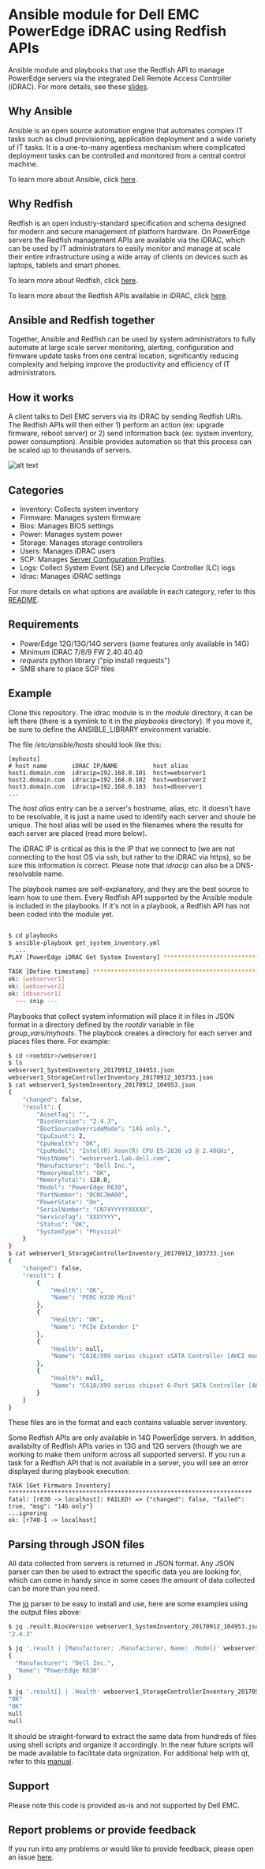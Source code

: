 # Ansible module for Dell EMC PowerEdge iDRAC using Redfish APIs

Ansible module and playbooks that use the Redfish API to manage PowerEdge servers via the integrated Dell Remote Access Controller (iDRAC). For more details, see these [slides](https://www.slideshare.net/JoseDeLaRosa7/automated-outofband-management-with-ansible-and-redfish).

## Why Ansible

Ansible is an open source automation engine that automates complex IT tasks such as cloud provisioning, application deployment and a wide variety of IT tasks. It is a one-to-many agentless mechanism where complicated deployment tasks can be controlled and monitored from a central control machine.

To learn more about Ansible, click [here](http://docs.ansible.com/).

## Why Redfish

Redfish is an open industry-standard specification and schema designed for modern and secure management of platform hardware. On PowerEdge servers the Redfish management APIs are available via the iDRAC, which can be used by IT administrators to easily monitor and manage at scale their entire infrastructure using a wide array of clients on devices such as laptops, tablets and smart phones. 

To learn more about Redfish, click [here](https://www.dmtf.org/standards/redfish).

To learn more about the Redfish APIs available in iDRAC, click [here](http://topics-cdn.dell.com/pdf/iDRAC9-lifecycle-controller-v3.00.00.00_API%20Guide_en-us.pdf).

## Ansible and Redfish together

Together, Ansible and Redfish can be used by system administrators to fully automate at large scale server monitoring, alerting, configuration and firmware update tasks from one central location, significantly reducing complexity and helping improve the productivity and efficiency of IT administrators.

## How it works

A client talks to Dell EMC servers via its iDRAC by sending Redfish URIs. The Redfish APIs will then either 1) perform an action (ex: upgrade firmware, reboot server) or 2) send information back (ex: system inventory, power consumption). Ansible provides automation so that this process can be scaled up to thousands of servers.

![alt text](http://linux.dell.com/images/ansible-redfish-overview.png)

## Categories

  - Inventory: Collects system inventory
  - Firmware: Manages system firmware
  - Bios: Manages BIOS settings
  - Power: Manages system power
  - Storage: Manages storage controllers
  - Users: Manages iDRAC users
  - SCP: Manages [Server Configuration Profiles](http://en.community.dell.com/techcenter/extras/m/white_papers/20269601).
  - Logs: Collect System Event (SE) and Lifecycle Controller (LC) logs
  - Idrac: Manages iDRAC settings

For more details on what options are available in each category, refer to this [README](https://github.com/dell/idrac-ansible-module/tree/master/playbooks).

## Requirements

  - PowerEdge 12G/13G/14G servers (some features only available in 14G)
  - Minimum iDRAC 7/8/9 FW 2.40.40.40
  - *requests* python library ("pip install requests")
  - SMB share to place SCP files

## Example

Clone this repository. The idrac module is in the *module* directory, it can be left there (there is a symlink to it in the *playbooks* directory). If you move it, be sure to define the ANSIBLE_LIBRARY environment variable.

The file */etc/ansible/hosts* should look like this:

```
[myhosts]
# host name       iDRAC IP/NAME          host alias
host1.domain.com  idracip=192.168.0.101  host=webserver1
host2.domain.com  idracip=192.168.0.102  host=webserver2
host3.domain.com  idracip=192.168.0.103  host=dbserver1
...
```

The *host alias* entry can be a server's hostname, alias, etc. It doesn't have to be resolvable, it is just a name used to identify each server and shoule be unique. The host alias will be used in the filenames where the results for each server are placed (read more below).

The iDRAC IP is critical as this is the IP that we connect to (we are not connecting to the host OS via ssh, but rather to the iDRAC via https), so be sure this information is correct. Please note that *idracip* can also be a DNS-resolvable name.

The playbook names are self-explanatory, and they are the best source to learn how to use them. Every Redfish API supported by the Ansible module is included in the playbooks. If it's not in a playbook, a Redfish API has not been coded into the module yet.

```bash

$ cd playbooks
$ ansible-playbook get_system_inventory.yml
  ...
PLAY [PowerEdge iDRAC Get System Inventory] ************************************

TASK [Define timestamp] ********************************************************
ok: [webserver1]
ok: [webserver2]
ok: [dbserver1]
  --- snip ---
```

Playbooks that collect system information will place it in files in JSON format in a directory defined by the *rootdir* variable in file *group_vars/myhosts*. The playbook creates a directory for each server and places files there. For example:

```bash
$ cd <rootdir>/webserver1
$ ls
webserver1_SystemInventory_20170912_104953.json
webserver1_StorageControllerInventory_20170912_103733.json
$ cat webserver1_SystemInventory_20170912_104953.json
{
    "changed": false,
    "result": {
        "AssetTag": "",
        "BiosVersion": "2.4.3",
        "BootSourceOverrideMode": "14G only.",
        "CpuCount": 2,
        "CpuHealth": "OK",
        "CpuModel": "Intel(R) Xeon(R) CPU E5-2630 v3 @ 2.40GHz",
        "HostName": "webserver1.lab.dell.com",
        "Manufacturer": "Dell Inc.",
        "MemoryHealth": "OK",
        "MemoryTotal": 128.0,
        "Model": "PowerEdge R630",
        "PartNumber": "0CNCJWA00",
        "PowerState": "On",
        "SerialNumber": "CN74YYYYYXXXXX",
        "ServiceTag": "XXXYYYY",
        "Status": "OK",
        "SystemType": "Physical"
    }
}
$ cat webserver1_StorageControllerInventory_20170912_103733.json
{
    "changed": false,
    "result": [
        {
            "Health": "OK",
            "Name": "PERC H330 Mini"
        },
        {
            "Health": "OK",
            "Name": "PCIe Extender 1"
        },
        {
            "Health": null,
            "Name": "C610/X99 series chipset sSATA Controller [AHCI mode]"
        },
        {
            "Health": null,
            "Name": "C610/X99 series chipset 6-Port SATA Controller [AHCI mode]"
        }
    ]
}
```

These files are in the format *<hostalias>_<timestamp>_<datatype>* and each contains valuable server inventory. 

Some Redfish APIs are only available in 14G PowerEdge servers. In addition, availabilty of Redfish APIs varies in 13G and 12G servers (though we are working to make them uniform across all supported servers). If you run a task for a Redfish API that is not available in a server, you will see an error displayed during playbook execution:

```
TASK [Get Firmware Inventory] *********************************************************************
fatal: [r630 -> localhost]: FAILED! => {"changed": false, "failed": true, "msg": "14G only"}
...ignoring
ok: [r740-1 -> localhost]
```

## Parsing through JSON files

All data collected from servers is returned in JSON format. Any JSON parser can then be used to extract the specific data you are looking for, which can come in handy since in some cases the amount of data collected can be more than you need.

The [jq](https://stedolan.github.io/jq/) parser to be easy to install and use, here are some examples using the output files above:

```bash
$ jq .result.BiosVersion webserver1_SystemInventory_20170912_104953.json
"2.4.3"

$ jq '.result | {Manufacturer: .Manufacturer, Name: .Model}' webserver1_SystemInventory_20170912_104953.json
{
  "Manufacturer": "Dell Inc.",
  "Name": "PowerEdge R630"
}

$ jq '.result[] | .Health' webserver1_StorageControllerInventory_20170912_103733.json
"OK"
"OK"
null
null
```

It should be straight-forward to extract the same data from hundreds of files using shell scripts and organize it accordingly. In the near future scripts will be made available to facilitate data orgnization. For additional help with qt, refer to this [manual](https://shapeshed.com/jq-json/). 

## Support

Please note this code is provided as-is and not supported by Dell EMC.

## Report problems or provide feedback

If you run into any problems or would like to provide feedback, please open an issue [here](https://github.com/dell/idrac-ansible-module/issues).
